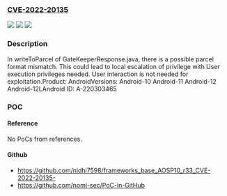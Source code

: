 ### [CVE-2022-20135](https://cve.mitre.org/cgi-bin/cvename.cgi?name=CVE-2022-20135)
![](https://img.shields.io/static/v1?label=Product&message=Android&color=blue)
![](https://img.shields.io/static/v1?label=Version&message=n%2Fa&color=blue)
![](https://img.shields.io/static/v1?label=Vulnerability&message=Elevation%20of%20privilege&color=brighgreen)

### Description

In writeToParcel of GateKeeperResponse.java, there is a possible parcel format mismatch. This could lead to local escalation of privilege with User execution privileges needed. User interaction is not needed for exploitation.Product: AndroidVersions: Android-10 Android-11 Android-12 Android-12LAndroid ID: A-220303465

### POC

#### Reference
No PoCs from references.

#### Github
- https://github.com/nidhi7598/frameworks_base_AOSP10_r33_CVE-2022-20135-
- https://github.com/nomi-sec/PoC-in-GitHub

